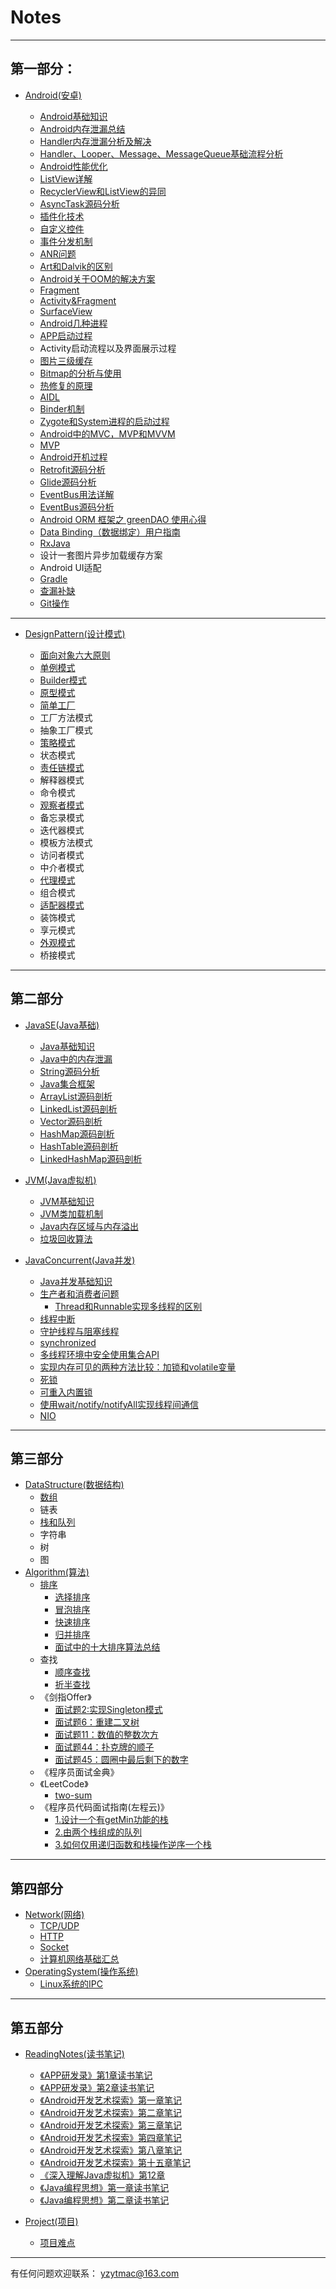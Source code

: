 # Notes
  ---

## 第一部分：

* [Android(安卓)](https://github.com/yzytmac/Notes/tree/master/Part1/Android)

    * [Android基础知识](https://github.com/yzytmac/Notes/blob/master/Part1/Android/Android基础知识.md)
    * [Android内存泄漏总结](https://github.com/yzytmac/Notes/blob/master/Part1/Android/Android内存泄漏总结.md)
    * [Handler内存泄漏分析及解决](https://github.com/yzytmac/Notes/blob/master/Part1/Android/Handler内存泄漏分析及解决.md)
    * [Handler、Looper、Message、MessageQueue基础流程分析](https://github.com/yzytmac/Notes/blob/master/Part1/Android/线程通信基础流程分析.md)
    * [Android性能优化](https://github.com/yzytmac/Notes/blob/master/Part1/Android/Android性能优化.md)
    * [ListView详解](https://github.com/yzytmac/Notes/blob/master/Part1/Android/Listview详解.md)
    * [RecyclerView和ListView的异同](https://github.com/yzytmac/Notes/blob/master/Part1/Android/Recyclerview和Listview的异同.md)
    * [AsyncTask源码分析](https://github.com/yzytmac/Notes/blob/master/Part1/Android/Asynctask源码分析.md)
    * [插件化技术](https://github.com/yzytmac/Notes/blob/master/Part1/Android/插件化技术学习.md)
    * [自定义控件](https://github.com/yzytmac/Notes/blob/master/Part1/Android/自定义控件.md)
    * [事件分发机制](http://www.jianshu.com/p/e99b5e8bd67b)
    * [ANR问题](https://github.com/yzytmac/Notes/blob/master/Part1/Android/ANR问题.md)
    * [Art和Dalvik的区别](https://github.com/yzytmac/Notes/blob/master/Part1/Android/Art和Dalvik区别.md)
    * [Android关于OOM的解决方案](https://github.com/yzytmac/Notes/blob/master/Part1/Android/Android关于oom的解决方案.md)
    * [Fragment](https://github.com/yzytmac/Notes/blob/master/Part1/Android/Fragment.md)
    * [Activity&Fragment](https://github.com/xxv/android-lifecycle)
    * [SurfaceView](https://github.com/yzytmac/Notes/blob/master/Part1/Android/SurfaceView.md)
    * [Android几种进程](https://github.com/yzytmac/Notes/blob/master/Part1/Android/Android几种进程.md)
    * [APP启动过程](https://github.com/yzytmac/Notes/blob/master/Part1/Android/APP启动过程.md)
    * Activity启动流程以及界面展示过程
    * [图片三级缓存](https://github.com/yzytmac/Notes/blob/master/Part1/Android/Android图片中的三级缓存.md)
    * [Bitmap的分析与使用](https://github.com/yzytmac/Notes/blob/master/Part1/Android/Bitmap的分析与使用.md)
    * [热修复的原理](https://github.com/yzytmac/Notes/blob/master/Part1/Android/热修复技术.md)
    * [AIDL](https://github.com/yzytmac/Notes/blob/master/Part1/Android/AIDL.md)
    * [Binder机制](https://github.com/yzytmac/Notes/blob/master/Part1/Android/Binder机制.md)
    * [Zygote和System进程的启动过程](https://github.com/yzytmac/Notes/blob/master/Part1/Android/Zygote和System进程的启动过程.md)
    * [Android中的MVC，MVP和MVVM](https://github.com/yzytmac/Notes/blob/master/Part1/Android/MVC%2CMVP%2CMVVM的区别.md)
    * [MVP](https://github.com/yzytmac/Notes/blob/master/Part1/Android/MVP.md)
    * [Android开机过程](https://github.com/yzytmac/Notes/blob/master/Part1/Android/Android开机过程.md)
    * [Retrofit源码分析](http://www.jianshu.com/p/c1a3a881a144)
    * [Glide源码分析](http://frodoking.github.io/2015/10/10/android-glide/)
    * [EventBus用法详解](https://github.com/yzytmac/Notes/blob/master/Part1/Android/EventBus用法详解.md)
    * [EventBus源码分析](http://p.codekk.com/blogs/detail/54cfab086c4761e5001b2538)
    * [Android ORM 框架之 greenDAO 使用心得](http://www.open-open.com/lib/view/open1438065400878.html)
    * [Data Binding（数据绑定）用户指南](http://www.jcodecraeer.com/a/anzhuokaifa/developer/2015/0606/3005.html)
    * [RxJava](http://gank.io/post/560e15be2dca930e00da1083)
    * 设计一套图片异步加载缓存方案
    * Android UI适配
    * [Gradle](http://wuxiaolong.me/categories/Gradle/)
    * [查漏补缺](https://github.com/yzytmac/Notes/blob/master/Part1/Android/查漏补缺.md)
    * [Git操作](https://github.com/yzytmac/Notes/blob/master/Part1/Android/Git操作.md)



---

* [DesignPattern(设计模式)](https://github.com/yzytmac/Notes/tree/master/Part1/DesignPattern)


     * [面向对象六大原则](https://github.com/yzytmac/Notes/blob/master/Part1/DesignPattern/常见的面向对象设计原则.md)
     * [单例模式](https://github.com/yzytmac/Notes/blob/master/Part1/DesignPattern/单例模式.md)
     * [Builder模式](https://github.com/yzytmac/Notes/blob/master/Part1/DesignPattern/Builder模式.md)
     * [原型模式](https://github.com/yzytmac/Notes/blob/master/Part1/DesignPattern/原型模式.md)
     * [简单工厂](https://github.com/yzytmac/Notes/blob/master/Part1/DesignPattern/简单工厂.md)
     * 工厂方法模式
     * 抽象工厂模式
     * [策略模式](https://github.com/yzytmac/Notes/blob/master/Part1/DesignPattern/策略模式.md)
     * 状态模式
     * [责任链模式](https://github.com/yzytmac/Notes/blob/master/Part1/DesignPattern/责任链模式.md)
     * 解释器模式
     * 命令模式
     * [观察者模式](https://github.com/yzytmac/Notes/blob/master/Part1/DesignPattern/观察者模式.md)
     * 备忘录模式
     * 迭代器模式
     * 模板方法模式
     * 访问者模式
     * 中介者模式
     * [代理模式](https://github.com/yzytmac/Notes/blob/master/Part1/DesignPattern/代理模式.md)
     * 组合模式
     * [适配器模式](https://github.com/yzytmac/Notes/blob/master/Part1/DesignPattern/适配器模式.md)
     * 装饰模式
     * 享元模式
     * [外观模式](https://github.com/yzytmac/Notes/blob/master/Part1/DesignPattern/外观模式.md)
     * 桥接模式


---

## 第二部分

* [JavaSE(Java基础)](https://github.com/yzytmac/Notes/tree/master/Part2/JavaSE)
  * [Java基础知识](https://github.com/yzytmac/Notes/blob/master/Part2/JavaSE/Java基础知识.md)
  * [Java中的内存泄漏](https://github.com/yzytmac/Notes/blob/master/Part2/JavaSE/Java中的内存泄漏.md)
  * [String源码分析](https://github.com/yzytmac/Notes/blob/master/Part2/JavaSE/String源码分析.md)
  * [Java集合框架](https://github.com/yzytmac/Notes/blob/master/Part2/JavaSE/Java集合框架.md)
  * [ArrayList源码剖析](https://github.com/yzytmac/Notes/blob/master/Part2/JavaSE/ArrayList源码剖析.md)
  * [LinkedList源码剖析](https://github.com/yzytmac/Notes/blob/master/Part2/JavaSE/LinkedList源码剖析.md)
  * [Vector源码剖析](https://github.com/yzytmac/Notes/blob/master/Part2/JavaSE/Vector源码剖析.md)
  * [HashMap源码剖析](https://github.com/yzytmac/Notes/blob/master/Part2/JavaSE/HashMap源码剖析.md)
  * [HashTable源码剖析](https://github.com/yzytmac/Notes/blob/master/Part2/JavaSE/HashTable源码剖析.md)
  * [LinkedHashMap源码剖析](https://github.com/yzytmac/Notes/blob/master/Part2/JavaSE/LinkedHashMap源码剖析.md)

* [JVM(Java虚拟机)](https://github.com/yzytmac/Notes/tree/master/Part2/JVM)
  * [JVM基础知识](https://github.com/yzytmac/Notes/blob/master/Part2/JVM/JVM.md)
  * [JVM类加载机制](https://github.com/yzytmac/Notes/blob/master/Part2/JVM/JVM类加载机制.md)
  * [Java内存区域与内存溢出](https://github.com/yzytmac/Notes/blob/master/Part2/JVM/Java内存区域与内存溢出.md)
  * [垃圾回收算法](https://github.com/yzytmac/Notes/blob/master/Part2/JVM/垃圾回收算法.md)
* [JavaConcurrent(Java并发)](https://github.com/yzytmac/Notes/blob/master/Part2/JavaConcurrent/Java并发.md)
  * [Java并发基础知识](https://github.com/yzytmac/Notes/blob/master/Part2/JavaConcurrent/Java并发基础知识.md)
  * [生产者和消费者问题](https://github.com/yzytmac/Notes/blob/master/Part2/JavaConcurrent/生产者和消费者问题.md)
    * [Thread和Runnable实现多线程的区别](https://github.com/yzytmac/Notes/blob/master/Part2/JavaConcurrent/Thread和Runnable实现多线程的区别.md) 
  * [线程中断](https://github.com/yzytmac/Notes/blob/master/Part2/JavaConcurrent/线程中断.md)
  * [守护线程与阻塞线程](https://github.com/yzytmac/Notes/blob/master/Part2/JavaConcurrent/守护线程与阻塞线程.md)
  * [synchronized](https://github.com/yzytmac/Notes/blob/master/Part2/JavaConcurrent/Synchronized.md)
  * [多线程环境中安全使用集合API](https://github.com/yzytmac/Notes/blob/master/Part2/JavaConcurrent/多线程环境中安全使用集合API.md)
  * [实现内存可见的两种方法比较：加锁和volatile变量](https://github.com/yzytmac/Notes/blob/master/Part2/JavaConcurrent/实现内存可见的两种方法比较：加锁和volatile变量.md)
  * [死锁](https://github.com/yzytmac/Notes/blob/master/Part2/JavaConcurrent/死锁.md)
  * [可重入内置锁](https://github.com/yzytmac/Notes/blob/master/Part2/JavaConcurrent/可重入内置锁.md)
  * [使用wait/notify/notifyAll实现线程间通信](https://github.com/yzytmac/Notes/blob/master/Part2/JavaConcurrent/使用wait:notify:notifyall实现线程间通信.md)
  * [NIO](https://github.com/yzytmac/Notes/blob/master/Part2/JavaConcurrent/NIO.md)

 ---


## 第三部分

* [DataStructure(数据结构)](https://github.com/yzytmac/Notes/tree/master/Part3/DataStructure)
    * [数组](https://github.com/yzytmac/Notes/blob/master/Part3/DataStructure/数组.md)
    * 链表
    * [栈和队列](https://github.com/yzytmac/Notes/blob/master/Part3/DataStructure/栈和队列.md)
    * 字符串
    * 树
    * 图
* [Algorithm(算法)]()
    * [排序](https://github.com/anAngryAnt/LearningNotes/tree/master/Part3/Algorithm/Sort)
        * [选择排序](https://github.com/anAngryAnt/LearningNotes/tree/master/Part3/Algorithm/Sort/选择排序.md)
        * [冒泡排序](https://github.com/anAngryAnt/LearningNotes/tree/master/Part3/Algorithm/Sort/冒泡排序.md)
        * [快速排序](https://github.com/anAngryAnt/LearningNotes/tree/master/Part3/Algorithm/Sort/快速排序.md)
        * [归并排序](https://github.com/anAngryAnt/LearningNotes/tree/master/Part3/Algorithm/Sort/归并排序.md)
        * [面试中的十大排序算法总结](https://github.com/yzytmac/Notes/blob/master/Part3/Algorithm/Sort/%E9%9D%A2%E8%AF%95%E4%B8%AD%E7%9A%84%2010%20%E5%A4%A7%E6%8E%92%E5%BA%8F%E7%AE%97%E6%B3%95%E6%80%BB%E7%BB%93.md)
    * 查找
        * [顺序查找](https://github.com/yzytmac/Notes/blob/master/Part3/Algorithm/Lookup/顺序查找.md)
        * [折半查找](https://github.com/yzytmac/Notes/blob/master/Part3/Algorithm/Lookup/折半查找.md)
    * 《剑指Offer》
        * [面试题2:实现Singleton模式](https://github.com/yzytmac/Notes/blob/master/Part3/Algorithm/剑指Offer/1.七种方式实现singleton模式.md)
        * [面试题6：重建二叉树](https://github.com/yzytmac/Notes/blob/master/Part3/Algorithm/剑指Offer/面试题6：重建二叉树.md)
        * [面试题11：数值的整数次方](https://github.com/yzytmac/Notes/blob/master/Part3/Algorithm/剑指Offer/面试题11：数值的整数次方.md)
        * [面试题44：扑克牌的顺子](https://github.com/yzytmac/Notes/blob/master/Part3/Algorithm/剑指Offer/面试题44：扑克牌的顺子.md)
        * [面试题45：圆圈中最后剩下的数字](https://github.com/yzytmac/Notes/blob/master/Part3/Algorithm/剑指Offer/面试题45：圆圈中最后剩下的数字.md)
    * 《程序员面试金典》
    * 《LeetCode》
        * [two-sum](https://github.com/yzytmac/Notes/blob/master/Part3/Algorithm/LeetCode/two-sum.md)
    * 《程序员代码面试指南(左程云)》
        * [1.设计一个有getMin功能的栈](https://github.com/yzytmac/Notes/blob/master/Part3/Algorithm/程序员代码面试指南(左程云)/1.设计一个有getMin功能的栈.md)
        * [2.由两个栈组成的队列](https://github.com/yzytmac/Notes/blob/master/Part3/Algorithm/程序员代码面试指南(左程云)/2.由两个栈组成的队列.md)
        * [3.如何仅用递归函数和栈操作逆序一个栈](https://github.com/yzytmac/Notes/blob/master/Part3/Algorithm/程序员代码面试指南(左程云)/3.如何仅用递归函数和栈操作逆序一个栈.md)

 ---

## 第四部分

* [Network(网络)](https://github.com/yzytmac/Notes/tree/master/Part4/Network)
    * [TCP/UDP](https://github.com/yzytmac/Notes/blob/master/Part4/Network/TCP与UDP.md)
    * [HTTP](https://github.com/yzytmac/Notes/blob/master/Part4/Network/Http协议.md)
    * [Socket](https://github.com/yzytmac/Notes/blob/master/Part4/Network/Socket.md)
    * [计算机网络基础汇总](https://github.com/yzytmac/Notes/blob/master/Part4/Network/%E8%AE%A1%E7%AE%97%E6%9C%BA%E7%BD%91%E7%BB%9C%E5%9F%BA%E7%A1%80%E6%B1%87%E6%80%BB.md)
* [OperatingSystem(操作系统)](https://github.com/yzytmac/Notes/blob/master/Part4/OperatingSystem/操作系统.md)
    * [Linux系统的IPC](https://github.com/yzytmac/Notes/blob/master/Part4/OperatingSystem/Linux系统的IPC.md)


 ---


## 第五部分

* [ReadingNotes(读书笔记)](https://github.com/yzytmac/Notes/tree/master/Part5/ReadingNotes)
   * [《APP研发录》第1章读书笔记](https://github.com/yzytmac/Notes/blob/master/Part5/ReadingNotes/《APP研发录》第1章读书笔记.md)
   * [《APP研发录》第2章读书笔记](https://github.com/yzytmac/Notes/blob/master/Part5/ReadingNotes/《APP研发录》第2章读书笔记.md)
   * [《Android开发艺术探索》第一章笔记](https://github.com/yzytmac/Notes/blob/master/Part5/ReadingNotes/《Android开发艺术探索》第一章笔记.md)
   * [《Android开发艺术探索》第二章笔记](https://github.com/yzytmac/Notes/blob/master/Part5/ReadingNotes/《Android开发艺术探索》第二章笔记.md)
   * [《Android开发艺术探索》第三章笔记](https://github.com/yzytmac/Notes/blob/master/Part5/ReadingNotes/《Android开发艺术探索》第三章笔记.md)
   * [《Android开发艺术探索》第四章笔记](https://github.com/yzytmac/Notes/blob/master/Part5/ReadingNotes/《Android开发艺术探索》第四章笔记.md)
   * [《Android开发艺术探索》第八章笔记](https://github.com/yzytmac/Notes/blob/master/Part5/ReadingNotes/《Android开发艺术探索》第八章笔记.md)
   * [《Android开发艺术探索》第十五章笔记](https://github.com/yzytmac/Notes/blob/master/Part5/ReadingNotes/《Android开发艺术探索》第十五章笔记.md)
   * [《深入理解Java虚拟机》第12章](https://github.com/yzytmac/Notes/blob/master/Part5/ReadingNotes/《深入理解java虚拟机》第12章.md)
   * [《Java编程思想》第一章读书笔记](https://github.com/yzytmac/Notes/blob/master/Part5/ReadingNotes/《Java编程思想》第一章读书笔记.md)
   * [《Java编程思想》第二章读书笔记](https://github.com/yzytmac/Notes/blob/master/Part5/ReadingNotes/《Java编程思想》第二章读书笔记.md)

* [Project(项目)](https://github.com/yzytmac/Notes/tree/master/Part5/Project)
   * [项目难点](https://github.com/yzytmac/Notes/blob/master/Part5/Project/项目.md)  

---

有任何问题欢迎联系：
yzytmac@163.com


